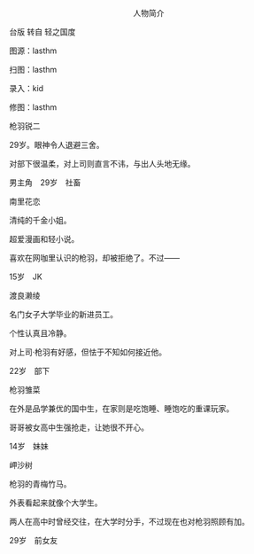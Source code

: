 <p align="center">人物简介</p>

台版 转自 轻之国度

图源：lasthm

扫图：lasthm

录入：kid

修图：lasthm

枪羽锐二

29岁。眼神令人退避三舍。

对部下很温柔，对上司则直言不讳，与出人头地无缘。

男主角　29岁　社畜

南里花恋

清纯的千金小姐。

超爱漫画和轻小说。

喜欢在网咖里认识的枪羽，却被拒绝了。不过——

15岁　JK

渡良濑绫

名门女子大学毕业的新进员工。

个性认真且冷静。

对上司·枪羽有好感，但怯于不知如何接近他。

22岁　部下

枪羽雏菜

在外是品学兼优的国中生，在家则是吃饱睡、睡饱吃的重课玩家。

哥哥被女高中生强抢走，让她很不开心。

14岁　妹妹

岬沙树

枪羽的青梅竹马。

外表看起来就像个大学生。

两人在高中时曾经交往，在大学时分手，不过现在也对枪羽照顾有加。

29岁　前女友

